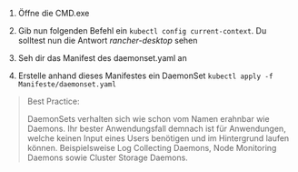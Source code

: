 1. Öffne die CMD.exe

2. Gib nun folgenden Befehl ein ```kubectl config current-context```. Du solltest nun die Antwort *rancher-desktop* sehen

3. Seh dir das Manifest des daemonset.yaml an

3. Erstelle anhand dieses Manifestes ein DaemonSet ```kubectl apply -f Manifeste/daemonset.yaml```

> Best Practice:
>
> DaemonSets verhalten sich wie schon vom Namen erahnbar wie Daemons. Ihr bester Anwendungsfall demnach ist für Anwendungen, welche keinen Input eines Users benötigen und im Hintergrund laufen können. Beispielsweise Log Collecting Daemons, Node Monitoring Daemons sowie Cluster Storage Daemons.
